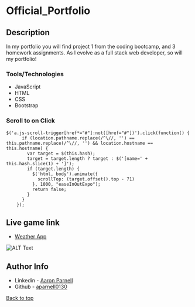 # Official_Portfolio
## Description
In my portfolio you will find project 1 from the coding bootcamp, and 3 homework assignments. As I evolve as a full stack web developer, so will my portfolio!

### Tools/Technologies
- JavaScript
- HTML
- CSS
- Bootstrap

### Scroll to on Click
```JS
$('a.js-scroll-trigger[href*="#"]:not([href="#"])').click(function() {
      if (location.pathname.replace(/^\//, '') == this.pathname.replace(/^\//, '') && location.hostname == this.hostname) {
        var target = $(this.hash);
        target = target.length ? target : $('[name=' + this.hash.slice(1) + ']');
        if (target.length) {
          $('html, body').animate({
            scrollTop: (target.offset().top - 71)
          }, 1000, "easeInOutExpo");
          return false;
        }
      }
    });

```
## Live game link
- [Weather App](https://aparnell0130.github.io/Official_Portfolio/)

![ALT Text](assets/img/profDemo.gif)
## Author Info
- Linkedin - [Aaron Parnell](https://www.linkedin.com/in/aaron-parnell-1ab4661b3/)
- Github - [aparnell0130](https://github.com/aparnell0130)

[Back to top](#Official_Portfolio)